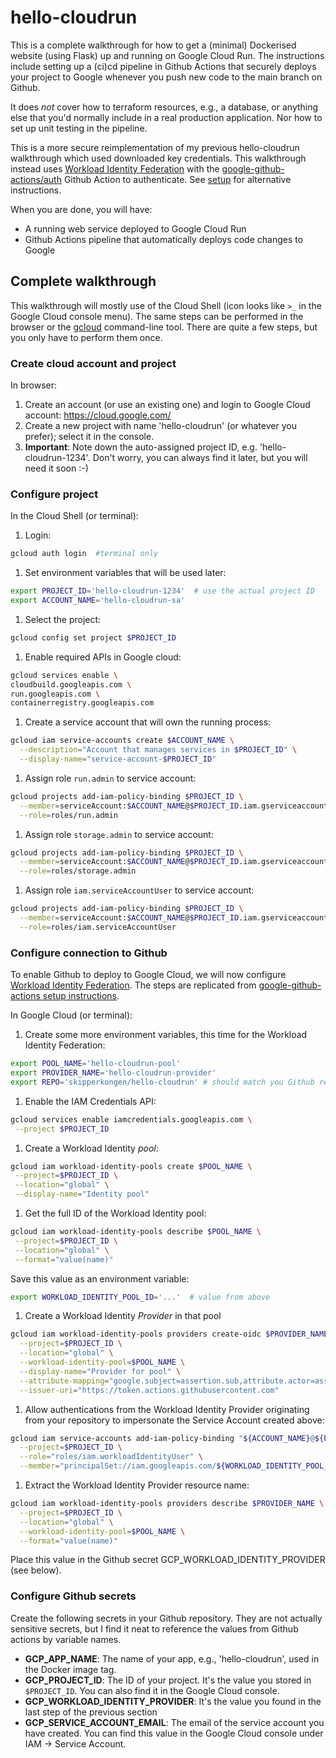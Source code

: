 # hello-cloudrun

This is a complete walkthrough for how to get a (minimal) Dockerised website (using Flask) up and running on Google Cloud Run. The instructions include setting up a (ci)cd pipeline in Github Actions that securely deploys your project to Google whenever you push new code to the main branch on Github.

It does _not_ cover how to terraform resources, e.g., a database, or anything else that you'd normally include in a real production application. Nor how to set up unit testing in the pipeline.

This is a more secure reimplementation of my previous hello-cloudrun walkthrough which used downloaded key credentials. This walkthrough instead uses [Workload Identity Federation](https://cloud.google.com/blog/products/identity-security/enabling-keyless-authentication-from-github-actions) with the [google-github-actions/auth](https://github.com/google-github-actions/auth) Github Action to authenticate. See [setup](https://github.com/google-github-actions/auth#setup) for alternative instructions.

When you are done, you will have:

- A running web service deployed to Google Cloud Run
- Github Actions pipeline that automatically deploys code changes to Google

## Complete walkthrough

This walkthrough will mostly use of the Cloud Shell (icon looks like `>_` in the Google Cloud console menu). The same steps can be
performed in the browser or the [gcloud](https://cloud.google.com/sdk/docs/install) command-line tool. There are quite a few steps, but you only have to perform them once.

### Create cloud account and project

In browser:

1. Create an account (or use an existing one) and login to  Google Cloud account: https://cloud.google.com/
1. Create a new project with name 'hello-cloudrun' (or whatever you prefer); select it in the console.
1. **Important**: Note down the auto-assigned project ID, e.g. 'hello-cloudrun-1234'. Don't worry, you can always find it later, but you will need it soon :-)

### Configure project

In the Cloud Shell (or terminal):

1. Login:
```bash
gcloud auth login  #terminal only
```
1. Set environment variables that will be used later:
```bash
export PROJECT_ID='hello-cloudrun-1234'  # use the actual project ID
export ACCOUNT_NAME='hello-cloudrun-sa'
```
1. Select the project:
```bash
gcloud config set project $PROJECT_ID
```
1. Enable required APIs in Google cloud:
```bash
gcloud services enable \
cloudbuild.googleapis.com \
run.googleapis.com \
containerregistry.googleapis.com
```
1. Create a service account that will own the running process:
```bash
gcloud iam service-accounts create $ACCOUNT_NAME \
  --description="Account that manages services in $PROJECT_ID" \
  --display-name="service-account-$PROJECT_ID"
```
1. Assign role `run.admin` to service account:
```bash
gcloud projects add-iam-policy-binding $PROJECT_ID \
  --member=serviceAccount:$ACCOUNT_NAME@$PROJECT_ID.iam.gserviceaccount.com \
  --role=roles/run.admin
```
1. Assign role `storage.admin` to service account:
```bash
gcloud projects add-iam-policy-binding $PROJECT_ID \
  --member=serviceAccount:$ACCOUNT_NAME@$PROJECT_ID.iam.gserviceaccount.com \
  --role=roles/storage.admin
```
1. Assign role `iam.serviceAccountUser` to service account:
```bash
gcloud projects add-iam-policy-binding $PROJECT_ID \
  --member=serviceAccount:$ACCOUNT_NAME@$PROJECT_ID.iam.gserviceaccount.com \
  --role=roles/iam.serviceAccountUser
```

### Configure connection to Github

To enable Github to deploy to Google Cloud, we will now configure [Workload Identity Federation](https://cloud.google.com/blog/products/identity-security/enabling-keyless-authentication-from-github-actions). The steps are replicated from [google-github-actions setup instructions](https://github.com/google-github-actions/auth#setup).

In Google Cloud (or terminal):

1. Create some more environment variables, this time for the Workload Identity Federation:
```bash
export POOL_NAME='hello-cloudrun-pool'
export PROVIDER_NAME='hello-cloudrun-provider'
export REPO='skipperkongen/hello-cloudrun' # should match you Github repo
```
1. Enable the IAM Credentials API:
```bash
gcloud services enable iamcredentials.googleapis.com \
 --project $PROJECT_ID
```
1. Create a Workload Identity _pool_:
```bash
gcloud iam workload-identity-pools create $POOL_NAME \
 --project=$PROJECT_ID \
 --location="global" \
 --display-name="Identity pool"
```
1. Get the full ID of the Workload Identity pool:
```bash
gcloud iam workload-identity-pools describe $POOL_NAME \
 --project=$PROJECT_ID \
 --location="global" \
 --format="value(name)"
```
Save this value as an environment variable:
```bash
export WORKLOAD_IDENTITY_POOL_ID='...'  # value from above
```
1. Create a Workload Identity _Provider_ in that pool
```bash
gcloud iam workload-identity-pools providers create-oidc $PROVIDER_NAME \
  --project=$PROJECT_ID \
  --location="global" \
  --workload-identity-pool=$POOL_NAME \
  --display-name="Provider for pool" \
  --attribute-mapping="google.subject=assertion.sub,attribute.actor=assertion.actor,attribute.repository=assertion.repository" \
  --issuer-uri="https://token.actions.githubusercontent.com"
```
1. Allow authentications from the Workload Identity Provider originating from your repository to impersonate the Service Account created above:
```bash
gcloud iam service-accounts add-iam-policy-binding "${ACCOUNT_NAME}@${PROJECT_ID}.iam.gserviceaccount.com" \
  --project=$PROJECT_ID \
  --role="roles/iam.workloadIdentityUser" \
  --member="principalSet://iam.googleapis.com/${WORKLOAD_IDENTITY_POOL_ID}/attribute.repository/${REPO}"
```
1. Extract the Workload Identity Provider resource name:
```bash
gcloud iam workload-identity-pools providers describe $PROVIDER_NAME \
  --project=$PROJECT_ID \
  --location="global" \
  --workload-identity-pool=$POOL_NAME \
  --format="value(name)"
```
Place this value in the Github secret GCP_WORKLOAD_IDENTITY_PROVIDER (see below).

### Configure Github secrets

Create the following secrets in your Github repository. They are not actually sensitive secrets, but I find it neat to reference the values from Github actions by variable names.
  - **GCP_APP_NAME**: The name of your app, e.g., 'hello-cloudrun', used in the Docker image tag.
  - **GCP_PROJECT_ID**: The ID of your project. It's the value you stored in `$PROJECT_ID`. You can also find it in the Google Cloud console.
  - **GCP_WORKLOAD_IDENTITY_PROVIDER**: It's the value you found in the last step of the previous section
  - **GCP_SERVICE_ACCOUNT_EMAIL**: The email of the service account you have created. You can find this value in the Google Cloud console under IAM -> Service Account.
